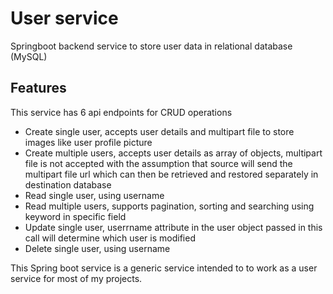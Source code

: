 # User service

Springboot backend service to store user data in relational database (MySQL)

## Features

This service has 6 api endpoints for CRUD operations

* Create single user, accepts user details and multipart file to store images like user profile picture
* Create multiple users, accepts user details as array of objects, multipart file is not accepted with the assumption that source will send the multipart file url  which can then be retrieved and restored separately in destination database
* Read single user, using username
* Read multiple users, supports pagination, sorting and searching using keyword in specific field
* Update single user, userrname attribute in the user object passed in this call will determine which user is modified
* Delete single user, using username

This Spring boot service is a generic service intended to to work as a user service for most of my projects.
